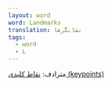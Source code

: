 ```yaml
---
layout: word
word: Landmarks
translation: نشانگرها
tags:
  - word
  - L
---
```

مترادف: [نقاط کلیدی (keypoints)](/K/keypoints)